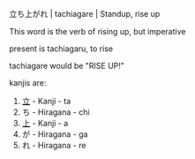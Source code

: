 立ち上がれ | tachiagare | Standup, rise up

This word is the verb of rising up, but imperative

present is tachiagaru, to rise

tachiagare would be "RISE UP!"

kanjis are:

1. [立](http://localhost:4567/%E4%B8%8A.md) - Kanji - ta
2. ち - Hiragana - chi
3. [上](http://localhost:4567/%E4%B8%8A.md) - Kanji - a
4. が - Hiragana - ga
5. れ - Hiragana - re